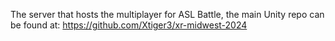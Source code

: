 The server that hosts the multiplayer for ASL Battle, the main Unity repo can be found at: https://github.com/Xtiger3/xr-midwest-2024
